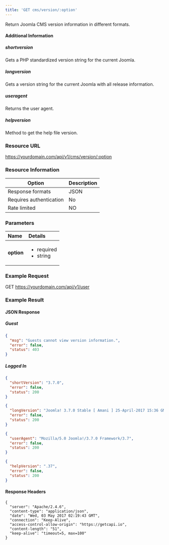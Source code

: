 ```yaml
---
title: 'GET cms/version/:option'
---
```


Return Joomla CMS version information in different formats.

#### Additional Information

##### shortversion
Gets a PHP standardized version string for the current Joomla.

##### longversion
Gets a version string for the current Joomla with all release information.

##### useragent
Returns the user agent.

##### helpversion
Method to get the help file version.


### Resource URL
https://yourdomain.com/api/v1/cms/version/:option

### Resource Information

| Option | Description |
| ------ | ----------- |
| Response formats   | JSON |
| Requires authentication | No |
| Rate limited    | NO |

### Parameters

|  Name  |  Details  |  
|  :-----          |  :-----          |
|  **option** | <ul><li>required</li><li>string</li></ul> |

### Example Request

GET
https://yourdomain.com/api/v1/user

### Example Result

#### JSON Response

##### Guest
```json
{
  "msg": "Guests cannot view version information.",
  "error": false,
  "status": 403
}
```
##### Logged In
```json
{
  "shortVersion": "3.7.0",
  "error": false,
  "status": 200
}
```
```json
{
  "longVersion": "Joomla! 3.7.0 Stable [ Amani ] 25-April-2017 15:36 GMT",
  "error": false,
  "status": 200
}
```
```json
{
  "userAgent": "Mozilla/5.0 Joomla!/3.7.0 Framework/3.7",
  "error": false,
  "status": 200
}
```
```json
{
  "helpVersion": ".37",
  "error": false,
  "status": 200
}
```

#### Response Headers
```
{
  "server": "Apache/2.4.6",
  "content-type": "application/json",
  "date": "Wed, 03 May 2017 02:19:43 GMT",
  "connection": "Keep-Alive",
  "access-control-allow-origin": "https://getcapi.io",
  "content-length": "51",
  "keep-alive": "timeout=5, max=100"
}
```